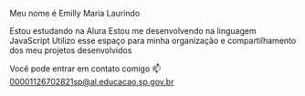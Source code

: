 Meu nome é Emilly Maria Laurindo

Estou estudando na Alura
Estou me desenvolvendo na linguagem JavaScript
Utilizo esse espaço para minha organização e compartilhamento dos meu projetos desenvolvidos

Você pode entrar em contato comigo 📫
00001126702821sp@al.educacao.sp.gov.br
